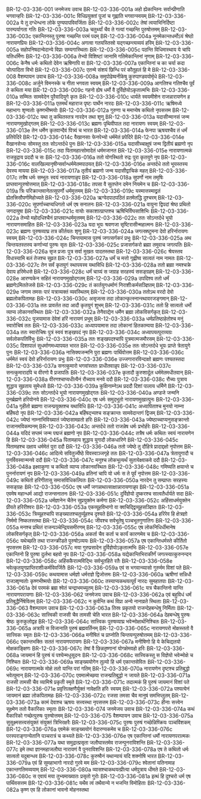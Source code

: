 BR-12-03-336-001  	जनमेजय उवाच
BR-12-03-336-001a	अहो ह्येकान्तिनः सर्वान्प्रीणाति भगवान्हरिः
BR-12-03-336-001c	विधिप्रयुक्तां पूजां च गृह्णाति भगवान्स्वयम्
BR-12-03-336-002a	ये तु दग्धेन्धना लोके पुण्यपापविवर्जिताः
BR-12-03-336-002c	तेषां त्वयाभिनिर्दिष्टा पारम्पर्यागता गतिः
BR-12-03-336-003a	चतुर्थ्यां चैव ते गत्यां गच्छन्ति पुरुषोत्तमम्
BR-12-03-336-003c	एकान्तिनस्तु पुरुषा गच्छन्ति परमं पदम्
BR-12-03-336-004a	नूनमेकान्तधर्मोऽयं श्रेष्ठो नारायणप्रियः
BR-12-03-336-004c	अगत्वा गतयस्तिस्रो यद्गच्छन्त्यव्ययं हरिम्
BR-12-03-336-005a	सहोपनिषदान्वेदान्ये विप्राः सम्यगास्थिताः
BR-12-03-336-005c	पठन्ति विधिमास्थाय ये चापि यतिधर्मिणः
BR-12-03-336-006a	तेभ्यो विशिष्टां जानामि गतिमेकान्तिनां नृणाम्
BR-12-03-336-006c	केनैष धर्मः कथितो देवेन ऋषिणापि वा
BR-12-03-336-007a	एकान्तिनां च का चर्या कदा चोत्पादिता विभो
BR-12-03-336-007c	एतन्मे संशयं छिन्धि परं कौतूहलं हि मे
BR-12-03-336-008  	वैशम्पायन उवाच
BR-12-03-336-008a	समुपोढेष्वनीकेषु कुरुपाण्डवयोर्मृधे
BR-12-03-336-008c	अर्जुने विमनस्के च गीता भगवता स्वयम्
BR-12-03-336-009a	आगतिश्च गतिश्चैव पूर्वं ते कथिता मया
BR-12-03-336-009c	गहनो ह्येष धर्मो वै दुर्विज्ञेयोऽकृतात्मभिः
BR-12-03-336-010a	सम्मितः सामवेदेन पुरैवादियुगे कृतः
BR-12-03-336-010c	धार्यते स्वयमीशेन राजन्नारायणेन ह
BR-12-03-336-011a	एतमर्थं महाराज पृष्टः पार्थेन नारदः
BR-12-03-336-011c	ऋषिमध्ये महाभागः शृण्वतोः कृष्णभीष्मयोः
BR-12-03-336-012a	गुरुणा च ममाप्येष कथितो नृपसत्तम
BR-12-03-336-012c	यथा तु कथितस्तत्र नारदेन तथा शृणु
BR-12-03-336-013a	यदासीन्मानसं जन्म नारायणमुखोद्गतम्
BR-12-03-336-013c	ब्रह्मणः पृथिवीपाल तदा नारायणः स्वयम्
BR-12-03-336-013e 	तेन धर्मेण कृतवान्दैवं पित्र्यं च भारत
BR-12-03-336-014a	फेनपा ऋषयश्चैव तं धर्मं प्रतिपेदिरे
BR-12-03-336-014c	वैखानसाः फेनपेभ्यो धर्ममेतं प्रपेदिरे
BR-12-03-336-014e 	वैखानसेभ्यः सोमस्तु ततः सोऽन्तर्दधे पुनः
BR-12-03-336-015a	यदासीच्चाक्षुषं जन्म द्वितीयं ब्रह्मणो नृप
BR-12-03-336-015c	तदा पितामहात्सोमादेतं धर्ममजानत
BR-12-03-336-015e 	नारायणात्मकं राजन्रुद्राय प्रददौ च सः
BR-12-03-336-016a	ततो योगस्थितो रुद्रः पुरा कृतयुगे नृप
BR-12-03-336-016c	वालखिल्यानृषीन्सर्वान्धर्ममेतमपाठयत्
BR-12-03-336-016e 	अन्तर्दधे ततो भूयस्तस्य देवस्य मायया
BR-12-03-336-017a	तृतीयं ब्रह्मणो जन्म यदासीद्वाचिकं महत्
BR-12-03-336-017c	तत्रैष धर्मः सम्भूतः स्वयं नारायणान्नृप
BR-12-03-336-018a	सुपर्णो नाम तमृषिः प्राप्तवान्पुरुषोत्तमात्
BR-12-03-336-018c	तपसा वै सुतप्तेन दमेन नियमेन च
BR-12-03-336-019a	त्रिः परिक्रान्तवानेतत्सुपर्णो धर्ममुत्तमम्
BR-12-03-336-019c	यस्मात्तस्माद्व्रतं ह्येतत्त्रिसौपर्णमिहोच्यते
BR-12-03-336-020a	ऋग्वेदपाठपठितं व्रतमेतद्धि दुश्चरम्
BR-12-03-336-020c	सुपर्णाच्चाप्यधिगतो धर्म एष सनातनः
BR-12-03-336-021a	वायुना द्विपदां श्रेष्ठ प्रथितो जगदायुषा
BR-12-03-336-021c	वायोः सकाशात्प्राप्तश्च ऋषिभिर्विघसाशिभिः
BR-12-03-336-022a	तेभ्यो महोदधिश्चैनं प्राप्तवान्धर्ममुत्तमम्
BR-12-03-336-022c	ततः सोऽन्तर्दधे भूयो नारायणसमाहितः
BR-12-03-336-023a	यदा भूयः श्रवणजा सृष्टिरासीन्महात्मनः
BR-12-03-336-023c	ब्रह्मणः पुरुषव्याघ्र तत्र कीर्तयतः शृणु
BR-12-03-336-024a	जगत्स्रष्टुमना देवो हरिर्नारायणः स्वयम्
BR-12-03-336-024c	चिन्तयामास पुरुषं जगत्सर्गकरं प्रभुः
BR-12-03-336-025a	अथ चिन्तयतस्तस्य कर्णाभ्यां पुरुषः सृतः
BR-12-03-336-025c	प्रजासर्गकरो ब्रह्मा तमुवाच जगत्पतिः
BR-12-03-336-026a	सृज प्रजाः पुत्र सर्वा मुखतः पादतस्तथा
BR-12-03-336-026c	श्रेयस्तव विधास्यामि बलं तेजश्च सुव्रत
BR-12-03-336-027a	धर्मं च मत्तो गृह्णीष्व सात्वतं नाम नामतः
BR-12-03-336-027c	तेन सर्वं कृतयुगं स्थापयस्व यथाविधि
BR-12-03-336-028a	ततो ब्रह्मा नमश्चक्रे देवाय हरिमेधसे
BR-12-03-336-028c	धर्मं चाग्र्यं स जग्राह सरहस्यं ससङ्ग्रहम्
BR-12-03-336-028e 	आरण्यकेन सहितं नारायणमुखोद्गतम्
BR-12-03-336-029a	उपदिश्य ततो धर्मं ब्रह्मणेऽमिततेजसे
BR-12-03-336-029c	तं कार्तयुगधर्माणं निराशीःकर्मसञ्ज्ञितम्
BR-12-03-336-029e 	जगाम तमसः पारं यत्राव्यक्तं व्यवस्थितम्
BR-12-03-336-030a	ततोऽथ वरदो देवो ब्रह्मलोकपितामहः
BR-12-03-336-030c	असृजत्स तदा लोकान्कृत्स्नान्स्थावरजङ्गमान्
BR-12-03-336-031a	ततः प्रावर्तत तदा आदौ कृतयुगं शुभम्
BR-12-03-336-031c	ततो हि सात्वतो धर्मो व्याप्य लोकानवस्थितः
BR-12-03-336-032a	तेनैवाद्येन धर्मेण ब्रह्मा लोकविसर्गकृत्
BR-12-03-336-032c	पूजयामास देवेशं हरिं नारायणं प्रभुम्
BR-12-03-336-033a	धर्मप्रतिष्ठाहेतोश्च मनुं स्वारोचिषं ततः
BR-12-03-336-033c	अध्यापयामास तदा लोकानां हितकाम्यया
BR-12-03-336-034a	ततः स्वारोचिषः पुत्रं स्वयं शङ्खपदं नृप
BR-12-03-336-034c	अध्यापयत्पुराव्यग्रः सर्वलोकपतिर्विभुः
BR-12-03-336-035a	ततः शङ्खपदश्चापि पुत्रमात्मजमौरसम्
BR-12-03-336-035c	दिशापालं सुधर्माणमध्यापयत भारत
BR-12-03-336-035e 	ततः सोऽन्तर्दधे भूयः प्राप्ते त्रेतायुगे पुनः
BR-12-03-336-036a	नासिक्यजन्मनि पुरा ब्रह्मणः पार्थिवोत्तम
BR-12-03-336-036c	धर्ममेतं स्वयं देवो हरिर्नारायणः प्रभुः
BR-12-03-336-036e 	उज्जगारारविन्दाक्षो ब्रह्मणः पश्यतस्तदा
BR-12-03-336-037a	सनत्कुमारो भगवांस्ततः प्राधीतवान्नृप
BR-12-03-336-037c	सनत्कुमारादपि च वीरणो वै प्रजापतिः
BR-12-03-336-037e 	कृतादौ कुरुशार्दूल धर्ममेतमधीतवान्
BR-12-03-336-038a	वीरणश्चाप्यधीत्यैनं रौच्याय मनवे ददौ
BR-12-03-336-038c	रौच्यः पुत्राय शुद्धाय सुव्रताय सुमेधसे
BR-12-03-336-039a	कुक्षिनाम्नेऽथ प्रददौ दिशां पालाय धर्मिणे
BR-12-03-336-039c	ततः सोऽन्तर्दधे भूयो नारायणमुखोद्गतः
BR-12-03-336-040a	अण्डजे जन्मनि पुनर्ब्रह्मणे हरियोनये
BR-12-03-336-040c	एष धर्मः समुद्भूतो नारायणमुखात्पुनः
BR-12-03-336-041a	गृहीतो ब्रह्मणा राजन्प्रयुक्तश्च यथाविधि
BR-12-03-336-041c	अध्यापिताश्च मुनयो नाम्ना बर्हिषदो नृप
BR-12-03-336-042a	बर्हिषद्भ्यश्च सङ्क्रान्तः सामवेदान्तगं द्विजम्
BR-12-03-336-042c	ज्येष्ठं नाम्नाभिविख्यातं ज्येष्ठसामव्रतो हरिः
BR-12-03-336-043a	ज्येष्ठाच्चाप्यनुसङ्क्रान्तो राजानमविकम्पनम्
BR-12-03-336-043c	अन्तर्दधे ततो राजन्नेष धर्मः प्रभोर्हरेः
BR-12-03-336-044a	यदिदं सप्तमं जन्म पद्मजं ब्रह्मणो नृप
BR-12-03-336-044c	तत्रैष धर्मः कथितः स्वयं नारायणेन हि
BR-12-03-336-045a	पितामहाय शुद्धाय युगादौ लोकधारिणे
BR-12-03-336-045c	पितामहश्च दक्षाय धर्ममेतं पुरा ददौ
BR-12-03-336-046a	ततो ज्येष्ठे तु दौहित्रे प्रादाद्दक्षो नृपोत्तम
BR-12-03-336-046c	आदित्ये सवितुर्ज्येष्ठे विवस्वाञ्जगृहे ततः
BR-12-03-336-047a	त्रेतायुगादौ च पुनर्विवस्वान्मनवे ददौ
BR-12-03-336-047c	मनुश्च लोकभूत्यर्थं सुतायेक्ष्वाकवे ददौ
BR-12-03-336-048a	इक्ष्वाकुणा च कथितो व्याप्य लोकानवस्थितः
BR-12-03-336-048c	गमिष्यति क्षयान्ते च पुनर्नारायणं नृप
BR-12-03-336-049a	व्रतिनां चापि यो धर्मः स ते पूर्वं नृपोत्तम
BR-12-03-336-049c	कथितो हरिगीतासु समासविधिकल्पितः
BR-12-03-336-050a	नारदेन तु सम्प्राप्तः सरहस्यः ससङ्ग्रहः
BR-12-03-336-050c	एष धर्मो जगन्नाथात्साक्षान्नारायणान्नृप
BR-12-03-336-051a	एवमेष महान्धर्म आद्यो राजन्सनातनः
BR-12-03-336-051c	दुर्विज्ञेयो दुष्करश्च सात्वतैर्धार्यते सदा
BR-12-03-336-052a	धर्मज्ञानेन चैतेन सुप्रयुक्तेन कर्मणा
BR-12-03-336-052c	अहिंसाधर्मयुक्तेन प्रीयते हरिरीश्वरः
BR-12-03-336-053a	एकव्यूहविभागो वा क्वचिद्द्विव्यूहसञ्ज्ञितः
BR-12-03-336-053c	त्रिव्यूहश्चापि सङ्ख्यातश्चतुर्व्यूहश्च दृश्यते
BR-12-03-336-054a	हरिरेव हि क्षेत्रज्ञो निर्ममो निष्कलस्तथा
BR-12-03-336-054c	जीवश्च सर्वभूतेषु पञ्चभूतगुणातिगः
BR-12-03-336-055a	मनश्च प्रथितं राजन्पञ्चेन्द्रियसमीरणम्
BR-12-03-336-055c	एष लोकनिधिर्धीमानेष लोकविसर्गकृत्
BR-12-03-336-056a	अकर्ता चैव कर्ता च कार्यं कारणमेव च
BR-12-03-336-056c	यथेच्छति तथा राजन्क्रीडते पुरुषोऽव्ययः
BR-12-03-336-057a	एष एकान्तिधर्मस्ते कीर्तितो नृपसत्तम
BR-12-03-336-057c	मया गुरुप्रसादेन दुर्विज्ञेयोऽकृतात्मभिः
BR-12-03-336-057e 	एकान्तिनो हि पुरुषा दुर्लभा बहवो नृप
BR-12-03-336-058a	यद्येकान्तिभिराकीर्णं जगत्स्यात्कुरुनन्दन
BR-12-03-336-058c	अहिंसकैरात्मविद्भिः सर्वभूतहिते रतैः
BR-12-03-336-058e 	भवेत्कृतयुगप्राप्तिराशीःकर्मविवर्जितैः
BR-12-03-336-059a	एवं स भगवान्व्यासो गुरुर्मम विशां पते
BR-12-03-336-059c	कथयामास धर्मज्ञो धर्मराज्ञे द्विजोत्तमः
BR-12-03-336-060a	ऋषीणां सन्निधौ राजञ्शृण्वतोः कृष्णभीष्मयोः
BR-12-03-336-060c	तस्याप्यकथयत्पूर्वं नारदः सुमहातपाः
BR-12-03-336-061a	देवं परमकं ब्रह्म श्वेतं चन्द्राभमच्युतम्
BR-12-03-336-061c	यत्र चैकान्तिनो यान्ति नारायणपरायणाः
BR-12-03-336-062  	जनमेजय उवाच
BR-12-03-336-062a	एवं बहुविधं धर्मं प्रतिबुद्धैर्निषेवितम्
BR-12-03-336-062c	न कुर्वन्ति कथं विप्रा अन्ये नानाव्रते स्थिताः
BR-12-03-336-063  	वैशम्पायन उवाच
BR-12-03-336-063a	तिस्रः प्रकृतयो राजन्देहबन्धेषु निर्मिताः
BR-12-03-336-063c	सात्त्विकी राजसी चैव तामसी चेति भारत
BR-12-03-336-064a	देहबन्धेषु पुरुषः श्रेष्ठः कुरुकुलोद्वह
BR-12-03-336-064c	सात्त्विकः पुरुषव्याघ्र भवेन्मोक्षार्थनिश्चितः
BR-12-03-336-065a	अत्रापि स विजानाति पुरुषं ब्रह्मवर्तिनम्
BR-12-03-336-065c	नारायणपरो मोक्षस्ततो वै सात्त्विकः स्मृतः
BR-12-03-336-066a	मनीषितं च प्राप्नोति चिन्तयन्पुरुषोत्तमम्
BR-12-03-336-066c	एकान्तभक्तिः सततं नारायणपरायणः
BR-12-03-336-067a	मनीषिणो हि ये केचिद्यतयो मोक्षकाङ्क्षिणः
BR-12-03-336-067c	तेषां वै छिन्नतृष्णानां योगक्षेमवहो हरिः
BR-12-03-336-068a	जायमानं हि पुरुषं यं पश्येन्मधुसूदनः
BR-12-03-336-068c	सात्त्विकस्तु स विज्ञेयो भवेन्मोक्षे च निश्चितः
BR-12-03-336-069a	साङ्ख्ययोगेन तुल्यो हि धर्म एकान्तसेवितः
BR-12-03-336-069c	नारायणात्मके मोक्षे ततो यान्ति परां गतिम्
BR-12-03-336-070a	नारायणेन दृष्टश्च प्रतिबुद्धो भवेत्पुमान्
BR-12-03-336-070c	एवमात्मेच्छया राजन्प्रतिबुद्धो न जायते
BR-12-03-336-071a	राजसी तामसी चैव व्यामिश्रे प्रकृती स्मृते
BR-12-03-336-071c	तदात्मकं हि पुरुषं जायमानं विशां पते
BR-12-03-336-071e 	प्रवृत्तिलक्षणैर्युक्तं नावेक्षति हरिः स्वयम्
BR-12-03-336-072a	पश्यत्येनं जायमानं ब्रह्मा लोकपितामहः
BR-12-03-336-072c	रजसा तमसा चैव मानुषं समभिप्लुतम्
BR-12-03-336-073a	कामं देवाश्च ऋषयः सत्त्वस्था नृपसत्तम
BR-12-03-336-073c	हीनाः सत्त्वेन सूक्ष्मेण ततो वैकारिकाः स्मृताः
BR-12-03-336-074  	जनमेजय उवाच
BR-12-03-336-074a	कथं वैकारिको गच्छेत्पुरुषः पुरुषोत्तमम्
BR-12-03-336-075  	वैशम्पायन उवाच
BR-12-03-336-075a	सुसूक्ष्मसत्त्वसंयुक्तं संयुक्तं त्रिभिरक्षरैः
BR-12-03-336-075c	पुरुषः पुरुषं गच्छेन्निष्क्रियः पञ्चविंशकम्
BR-12-03-336-076a	एवमेकं साङ्ख्ययोगं वेदारण्यकमेव च
BR-12-03-336-076c	परस्पराङ्गान्येतानि पञ्चरात्रं च कथ्यते
BR-12-03-336-076e 	एष एकान्तिनां धर्मो नारायणपरात्मकः
BR-12-03-336-077a	यथा समुद्रात्प्रसृता जलौघास्तमेव राजन्पुनराविशन्ति
BR-12-03-336-077c	इमे तथा ज्ञानमहाजलौघा नारायणं वै पुनराविशन्ति
BR-12-03-336-078a	एष ते कथितो धर्मः सात्वतो यदुबान्धव
BR-12-03-336-078c	कुरुष्वैनं यथान्यायं यदि शक्नोषि भारत
BR-12-03-336-079a	एवं हि सुमहाभागो नारदो गुरवे मम
BR-12-03-336-079c	श्वेतानां यतिनामाह एकान्तगतिमव्ययाम्
BR-12-03-336-080a	व्यासश्चाकथयत्प्रीत्या धर्मपुत्राय धीमते
BR-12-03-336-080c	स एवायं मया तुभ्यमाख्यातः प्रसृतो गुरोः
BR-12-03-336-081a	इत्थं हि दुश्चरो धर्म एष पार्थिवसत्तम
BR-12-03-336-081c	यथैव त्वं तथैवान्ये न भजन्ति विमोहिताः
BR-12-03-336-082a	कृष्ण एव हि लोकानां भावनो मोहनस्तथा
